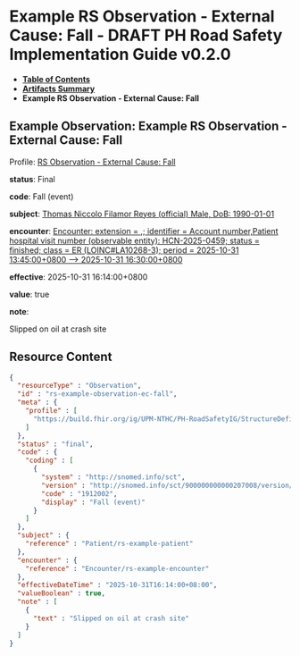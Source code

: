 # Example RS Observation - External Cause: Fall - DRAFT PH Road Safety Implementation Guide v0.2.0

* [**Table of Contents**](toc.md)
* [**Artifacts Summary**](artifacts.md)
* **Example RS Observation - External Cause: Fall**

## Example Observation: Example RS Observation - External Cause: Fall

Profile: [RS Observation - External Cause: Fall](StructureDefinition-rs-observation-ec-fall.md)

**status**: Final

**code**: Fall (event)

**subject**: [Thomas Niccolo Filamor Reyes (official) Male, DoB: 1990-01-01](Patient-rs-example-patient.md)

**encounter**: [Encounter: extension = ,; identifier = Account number,Patient hospital visit number (observable entity): HCN-2025-0459; status = finished; class = ER (LOINC#LA10268-3); period = 2025-10-31 13:45:00+0800 --> 2025-10-31 16:30:00+0800](Encounter-rs-example-encounter.md)

**effective**: 2025-10-31 16:14:00+0800

**value**: true

**note**: 

> 

Slipped on oil at crash site




## Resource Content

```json
{
  "resourceType" : "Observation",
  "id" : "rs-example-observation-ec-fall",
  "meta" : {
    "profile" : [
      "https://build.fhir.org/ig/UPM-NTHC/PH-RoadSafetyIG/StructureDefinition/rs-observation-ec-fall"
    ]
  },
  "status" : "final",
  "code" : {
    "coding" : [
      {
        "system" : "http://snomed.info/sct",
        "version" : "http://snomed.info/sct/900000000000207008/version/20241001",
        "code" : "1912002",
        "display" : "Fall (event)"
      }
    ]
  },
  "subject" : {
    "reference" : "Patient/rs-example-patient"
  },
  "encounter" : {
    "reference" : "Encounter/rs-example-encounter"
  },
  "effectiveDateTime" : "2025-10-31T16:14:00+08:00",
  "valueBoolean" : true,
  "note" : [
    {
      "text" : "Slipped on oil at crash site"
    }
  ]
}

```
